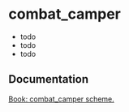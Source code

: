 # combat_camper

- todo <br/>
- todo <br/>
- todo <br/>

## Documentation

[Book: combat_camper scheme.](https://xray-forge.github.io/stalker-xrf-book/script_engine/schemes/combat_camper.html)
